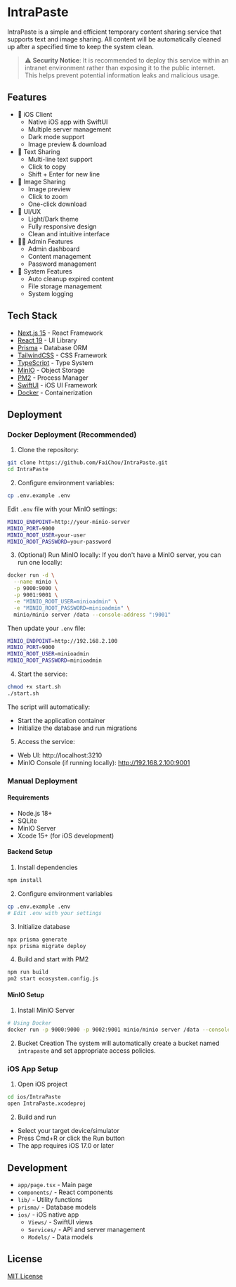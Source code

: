 # IntraPaste

IntraPaste is a simple and efficient temporary content sharing service that supports text and image sharing. All content will be automatically cleaned up after a specified time to keep the system clean.

> ⚠️ **Security Notice**: It is recommended to deploy this service within an intranet environment rather than exposing it to the public internet. This helps prevent potential information leaks and malicious usage.

## Features

- 📱 iOS Client
  - Native iOS app with SwiftUI
  - Multiple server management
  - Dark mode support
  - Image preview & download
- 📝 Text Sharing
  - Multi-line text support
  - Click to copy
  - Shift + Enter for new line
- 📸 Image Sharing
  - Image preview
  - Click to zoom
  - One-click download
- 🎨 UI/UX
  - Light/Dark theme
  - Fully responsive design
  - Clean and intuitive interface
- 👨‍💼 Admin Features
  - Admin dashboard
  - Content management
  - Password management
- 🧹 System Features
  - Auto cleanup expired content
  - File storage management
  - System logging

## Tech Stack

- [Next.js 15](https://nextjs.org/) - React Framework
- [React 19](https://react.dev/) - UI Library
- [Prisma](https://www.prisma.io/) - Database ORM
- [TailwindCSS](https://tailwindcss.com/) - CSS Framework
- [TypeScript](https://www.typescriptlang.org/) - Type System
- [MinIO](https://min.io/) - Object Storage
- [PM2](https://pm2.keymetrics.io/) - Process Manager
- [SwiftUI](https://developer.apple.com/xcode/swiftui/) - iOS UI Framework
- [Docker](https://www.docker.com/) - Containerization

## Deployment

### Docker Deployment (Recommended)

1. Clone the repository:
```bash
git clone https://github.com/FaiChou/IntraPaste.git
cd IntraPaste
```

2. Configure environment variables:
```bash
cp .env.example .env
```

Edit `.env` file with your MinIO settings:
```bash
MINIO_ENDPOINT=http://your-minio-server
MINIO_PORT=9000
MINIO_ROOT_USER=your-user
MINIO_ROOT_PASSWORD=your-password
```

3. (Optional) Run MinIO locally:
If you don't have a MinIO server, you can run one locally:
```bash
docker run -d \
  --name minio \
  -p 9000:9000 \
  -p 9001:9001 \
  -e "MINIO_ROOT_USER=minioadmin" \
  -e "MINIO_ROOT_PASSWORD=minioadmin" \
  minio/minio server /data --console-address ":9001"
```

Then update your `.env` file:
```bash
MINIO_ENDPOINT=http://192.168.2.100
MINIO_PORT=9000
MINIO_ROOT_USER=minioadmin
MINIO_ROOT_PASSWORD=minioadmin
```

4. Start the service:
```bash
chmod +x start.sh
./start.sh
```

The script will automatically:
- Start the application container
- Initialize the database and run migrations

5. Access the service:
- Web UI: http://localhost:3210
- MinIO Console (if running locally): http://192.168.2.100:9001

### Manual Deployment

#### Requirements

- Node.js 18+
- SQLite
- MinIO Server
- Xcode 15+ (for iOS development)

#### Backend Setup

1. Install dependencies
```bash
npm install
```

2. Configure environment variables
```bash
cp .env.example .env
# Edit .env with your settings
```

3. Initialize database
```bash
npx prisma generate
npx prisma migrate deploy
```

4. Build and start with PM2
```bash
npm run build
pm2 start ecosystem.config.js
```

#### MinIO Setup

1. Install MinIO Server
```bash
# Using Docker
docker run -p 9000:9000 -p 9002:9001 minio/minio server /data --console-address ":9001"
```

2. Bucket Creation
The system will automatically create a bucket named `intrapaste` and set appropriate access policies.

### iOS App Setup

1. Open iOS project
```bash
cd ios/IntraPaste
open IntraPaste.xcodeproj
```

2. Build and run
- Select your target device/simulator
- Press Cmd+R or click the Run button
- The app requires iOS 17.0 or later

## Development

- `app/page.tsx` - Main page
- `components/` - React components
- `lib/` - Utility functions
- `prisma/` - Database models
- `ios/` - iOS native app
  - `Views/` - SwiftUI views
  - `Services/` - API and server management
  - `Models/` - Data models

## License

[MIT License](LICENSE)

